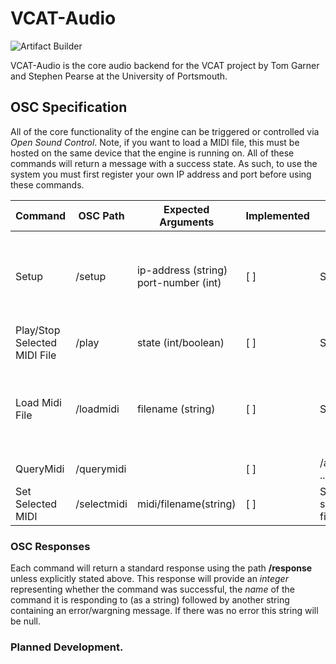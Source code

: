 # VCAT-Audio
![Artifact Builder](https://github.com/spearse/VCAT-Audio/workflows/Artifact%20Builder/badge.svg?branch=master)

VCAT-Audio is the core audio backend for the VCAT project by Tom Garner and Stephen Pearse at the University of Portsmouth.


## OSC Specification

All of the core functionality of the engine can be triggered or controlled via *Open Sound Control*. Note, if you want to load a MIDI file, this must be hosted on the same device that the engine is running on. 
All of these commands will return a message with a success state. As such, to use the system you must first register your own IP address and port before using these commands.


Command | OSC Path | Expected Arguments | Implemented | Response | Notes
--------|----------|--------------------|-------------|----------|---------
Setup | /setup | ip-address (string) port-number (int)| [ ] | Standard | This needs to be called before the system will run.
Play/Stop Selected MIDI File | /play | state (int/boolean) | [ ]| Standard|
Load Midi File | /loadmidi | filename (string) | [ ]| Standard | Loads a file into the library system ready for playback.
QueryMidi | /querymidi | | [ ] | /availablemidi ...names(strings) | [ ] | Returns the names of the loaded MIDI files.
Set Selected MIDI | /selectmidi | midi/filename(string) | [ ] | Sets the selected MIDI file for playback.



### OSC Responses

Each command will return a standard response using the path **/response** unless explicitly stated above.  This response will provide an *integer* representing whether the command was successful, the *name* of the command it is responding to (as a string) followed by another string containing an error/wargning message.  If there was no error this string will be null.


### Planned Development.
